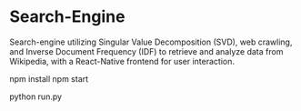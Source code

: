# Search-Engine
Search-engine utilizing Singular Value Decomposition (SVD), web crawling, and Inverse Document Frequency (IDF) to retrieve and analyze data from Wikipedia, with a React-Native frontend for user interaction.

npm install
npm start

python run.py